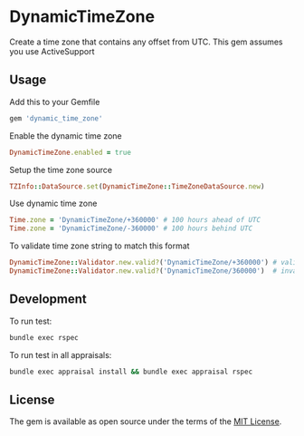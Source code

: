 # DynamicTimeZone

Create a time zone that contains any offset from UTC. This gem assumes you use ActiveSupport

## Usage

Add this to your Gemfile

```ruby
gem 'dynamic_time_zone'
```

Enable the dynamic time zone

```ruby
DynamicTimeZone.enabled = true
```

Setup the time zone source

```ruby
TZInfo::DataSource.set(DynamicTimeZone::TimeZoneDataSource.new)
```

Use dynamic time zone

```ruby
Time.zone = 'DynamicTimeZone/+360000' # 100 hours ahead of UTC
Time.zone = 'DynamicTimeZone/-360000' # 100 hours behind UTC
```

To validate time zone string to match this format

```ruby
DynamicTimeZone::Validator.new.valid?('DynamicTimeZone/+360000') # valid
DynamicTimeZone::Validator.new.valid?('DynamicTimeZone/360000')  # invalid
```

## Development

To run test:

```bash
bundle exec rspec
```

To run test in all appraisals:

```bash
bundle exec appraisal install && bundle exec appraisal rspec
```

## License

The gem is available as open source under the terms of the [MIT License](https://opensource.org/licenses/MIT).
